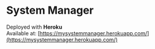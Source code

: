 # System Manager

Deployed with **Heroku**  
Available at: [https://mysystemmanager.herokuapp.com/](https://mysystemmanager.herokuapp.com/)


